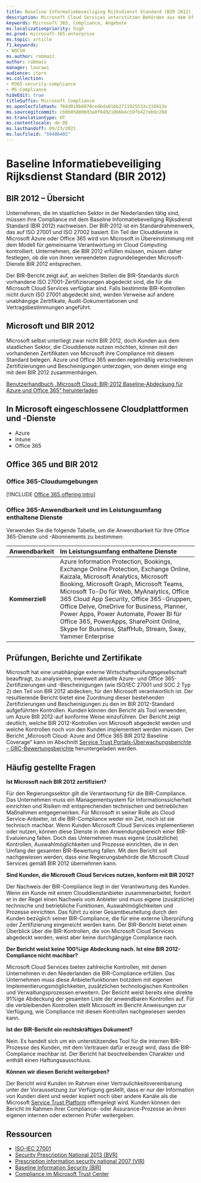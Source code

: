```yaml
---
title: Baseline Informatiebeveiliging Rijksdienst Standard (BIR 2012)
description: Microsoft Cloud Services unterstützen Behörden aus dem öffentlichen Sektor den Niederlanden bei der Einhaltung des BIR 2012-Standards.
keywords: Microsoft 365, Compliance, Angebote
ms.localizationpriority: high
ms.prod: microsoft-365-enterprise
ms.topic: article
f1.keywords:
- NOCSH
ms.author: robmazz
author: robmazz
manager: laurawi
audience: itpro
ms.collection:
- M365-security-compliance
- MS-Compliance
hideEdit: true
titleSuffix: Microsoft Compliance
ms.openlocfilehash: 766d018b6070ce4bda016b2711925533c210413e
ms.sourcegitcommit: cb0b058800d3a8f04921066b4c59fb427eb9c268
ms.translationtype: HT
ms.contentlocale: de-DE
ms.lasthandoff: 09/23/2021
ms.locfileid: "59486402"
---
```

# <a name="baseline-informatiebeveiliging-rijksdienst-standard-bir-2012"></a>Baseline Informatiebeveiliging Rijksdienst Standard (BIR 2012)

## <a name="bir-2012-overview"></a>BIR 2012 – Übersicht

Unternehmen, die im staatlichen Sektor in der Niederlanden tätig sind, müssen ihre Compliance mit dem Baseline Informatiebeveiliging Rijksdienst Standard (BIR 2012) nachweisen. Der BIR-2012 ist ein Standardrahmenwerk, das auf ISO 27001 und ISO 27002 basiert.  Ein Teil der Clouddienste in Microsoft Azure oder Office 365 wird von Microsoft in Übereinstimmung mit dem Modell für gemeinsame Verantwortung im Cloud Computing kontrolliert. Unternehmen, die BIR 2012 erfüllen müssen, müssen daher festlegen, ob die von ihnen verwendeten zugrundeliegenden Microsoft-Dienste BIR 2012 entsprechen.

Der BIR-Bericht zeigt auf, an welchen Stellen die BIR-Standards durch vorhandene ISO 27001-Zertifizierungen abgedeckt sind, die für die Microsoft Cloud Services verfügbar sind. Falls bestimmte BIR-Kontrollen nicht durch ISO 27001 abgedeckt sind, werden Verweise auf andere unabhängige Zertifikate, Audit-Dokumentationen und Vertragsbestimmungen angeführt.

## <a name="microsoft-and-bir-2012"></a>Microsoft und BIR 2012

Microsoft selbst unterliegt zwar nicht BIR 2012, doch Kunden aus dem staatlichen Sektor, die Clouddienste nutzen möchten, können mit den vorhandenen Zertifikaten von Microsoft ihre Compliance mit diesem Standard belegen. Azure und Office 365 werden regelmäßig verschiedenen Zertifizierungen und Bescheinigungen unterzogen, von denen einige eng mit dem BIR 2012 zusammenhängen.

[Benutzerhandbuch „Microsoft Cloud: BIR-2012 Baseline-Abdeckung für Azure und Office 365“ herunterladen](https://go.microsoft.com/fwlink/p/?linkid=2099461)

## <a name="microsoft-in-scope-cloud-platforms--services"></a>In Microsoft eingeschlossene Cloudplattformen und -Dienste

- Azure
- Intune
- Office 365

## <a name="office-365-and-bir-2012"></a>Office 365 und BIR 2012

### <a name="office-365-cloud-environments"></a>Office 365-Cloudumgebungen

[!INCLUDE [Office 365 offering intro](../includes/o365-offering-introduction.md)]

### <a name="office-365-applicability-and-in-scope-services"></a>Office 365-Anwendbarkeit und im Leistungsumfang enthaltene Dienste

Verwenden Sie die folgende Tabelle, um die Anwendbarkeit für Ihre Office 365-Dienste und -Abonnements zu bestimmen:

| **Anwendbarkeit** | **Im Leistungsumfang enthaltene Dienste** |
|:------------------|:----------------------|
| **Kommerziell** | Azure Information Protection, Bookings, Exchange Online Protection, Exchange Online, Kaizala, Microsoft Analytics, Microsoft Booking, Microsoft Graph, Microsoft Teams, Microsoft To-Do für Web, MyAnalytics, Office 365 Cloud App Security, Office 365-Gruppen, Office Delve, OneDrive for Business, Planner, Power Apps, Power Automate, Power BI für Office 365, PowerApps, SharePoint Online, Skype for Business, StaffHub, Stream, Sway, Yammer Enterprise |

## <a name="audits-reports-and-certificates"></a>Prüfungen, Berichte und Zertifikate

Microsoft hat eine unabhängige externe Wirtschaftsprüfungsgesellschaft beauftragt, zu analysieren, inwieweit aktuelle Azure- und Office 365-Zertifizierungen und -Bescheinigungen (wie ISO/IEC 27001 und SOC 2 Typ 2) den Teil von BIR 2012 abdecken, für den Microsoft verantwortlich ist. Der resultierende Bericht bietet eine Zuordnung dieser bestehenden Zertifizierungen und Bescheinigungen zu den im BIR 2012-Standard aufgeführten Kontrollen. Kunden können den Bericht als Tool verwenden, um Azure BIR 2012-auf konforme Weise einzuführen. Der Bericht zeigt deutlich, welche BIR 2012-Kontrollen von Microsoft abgedeckt werden und welche Kontrollen noch von den Kunden implementiert werden müssen. Der Bericht „Microsoft Cloud: Azure and Office 365 BIR 2012 Baseline Coverage“ kann im Abschnitt [Service Trust Portals-Überwachungsberichte – GRC-Bewertungsberichte](https://servicetrust.microsoft.com/ViewPage/MSComplianceGuideV3) heruntergeladen werden.

## <a name="frequently-asked-questions"></a>Häufig gestellte Fragen

**Ist Microsoft nach BIR 2012 zertifiziert?**

Für den Regierungssektor gilt die Verantwortung für die BIR-Compliance. Das Unternehmen muss ein Managementsystem für Informationssicherheit einrichten und Risiken mit entsprechenden technischen und betrieblichen Maßnahmen entgegenwirken. Für Microsoft in seiner Rolle als Cloud Service-Anbieter, ist die BIR-Compliance weder ein Ziel, noch ist sie technisch machbar. Wenn Kunden Microsoft Cloud Services implementieren oder nutzen, können diese Dienste in den Anwendungsbereich einer BIR-Evaluierung fallen. Doch das Unternehmen muss eigene (zusätzliche) Kontrollen, Auswahlmöglichkeiten und Prozesse einrichten, die in den Umfang der gesamten BIR-Bewertung fallen. Mit dem Bericht soll nachgewiesen werden, dass eine Regierungsbehörde die Microsoft Cloud Services gemäß BIR 2012 übernehmen kann.

**Sind Kunden, die Microsoft Cloud Services nutzen, konform mit BIR 2012?**

Der Nachweis der BIR-Compliance liegt in der Verantwortung des Kunden. Wenn ein Kunde mit einem Clouddienstanbieter zusammenarbeitet, fordert er in der Regel einen Nachweis vom Anbieter und muss eigene (zusätzliche) technische und betriebliche Funktionen, Auswahlmöglichkeiten und Prozesse einrichten. Das führt zu einer Gesamtbeurteilung durch den Kunden bezüglich seiner BIR-Compliance, die für eine externe Überprüfung oder Zertifizierung eingereicht werden kann. Der BIR-Bericht bietet einen Überblick über die BIR-Kontrollen, die von Microsoft Cloud Services abgedeckt werden, weist aber keine durchgängige Compliance nach.

**Der Bericht weist keine 100%ige Abdeckung nach. Ist eine BIR 2012-Compliance nicht machbar?**

Microsoft Cloud Services bieten zahlreiche Kontrollen, mit denen Unternehmen in den Niederlanden die BIR-Compliance erfüllen. Das Unternehmen muss diese Anbieterfunktionen trotzdem mit eigenen Implementierungsmöglichkeiten, zusätzlichen technologischen Kontrollen und Verwaltungsprozessen erweitern. Der Bericht weist bereits eine direkte 91%ige Abdeckung der gesamten Liste der anwendbaren Kontrollen auf. Für die verbleibenden Kontrollen stellt Microsoft im Bericht Anweisungen zur Verfügung, wie Compliance mit diesen Kontrollen nachgewiesen werden kann.

**Ist der BIR-Bericht ein rechtskräftiges Dokument?**

Nein. Es handelt sich um ein unterstützendes Tool für die internen BIR-Prozesse des Kunden, mit dem Vertrauen dafür erzeugt wird, dass die BIR-Compliance machbar ist. Der Bericht hat beschreibenden Charakter und enthält einen Haftungsausschluss.

**Können wir diesen Bericht weitergeben?**

Der Bericht wird Kunden im Rahmen einer Vertraulichkeitsvereinbarung unter der Voraussetzung zur Verfügung gestellt, dass er nur der Information von Kunden dient und weder kopiert noch über andere Kanäle als die Microsoft [Service Trust Platform](https://www.microsoft.com/TrustCenter/STP/default.aspx) offengelegt wird. Kunden können den Bericht im Rahmen ihrer Compliance- oder Assurance-Prozesse an ihren eigenen internen oder externen Prüfer weitergeben.

## <a name="resources"></a>Ressourcen

- [ISO-IEC 27001](offering-iso-27001.md)
- [Security Prescription National 2013 (BVR)](https://wetten.overheid.nl/BWBR0033512/2013-06-01)
- [Prescription information security national 2007 (VIR)](https://wetten.overheid.nl/BWBR0022141/2007-07-01)
- [Baseline Information Security (BIR)](https://www.earonline.nl/index.php/BIR_2012)
- [Compliance im Microsoft Trust Center](https://www.microsoft.com/trust-center/compliance/compliance-overview)
